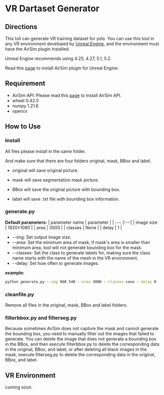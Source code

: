 # VR Dartaset Generator
## Directions
This toll can generate VR training dataset for yolo.
You can use this tool in any VR environment developed by [Unreal Engine](https://www.unrealengine.com/en-US), and the environment must have the AirSim plugin installed.

Unreal Engine recommends using 4.25, 4.27, 5.1, 5.2.

Read this [page](https://microsoft.github.io/AirSim) to install AirSim plugin for Unreal Engine.

## Requirement
* AirSim API: Please read this [page](https://microsoft.github.io/AirSim/apis/) to install AirSim API.
* wheel 0.42.0
* numpy 1.21.6
* opencv
## How to Use
### Install
All files please install in the same folder.

And make sure that there are four folders original, mask, BBox and label.

* original will save original picture.

* mask will save segmentation mask picture.

* BBox will save the original picture with bounding box.

* label will save .txt file with bounding box information.


### generate.py

**Default parameters:**
| parameter name | parameter |
| :--: |:--:|
| image size | 1920*1080 |
| area | 3000 |
| classes | None |
| delay | 1 |

* --img: Set output image size.
* --area: Set the minimum area of mask, if mask's area is smaller than minimum area, tool will not generate bounding box for the mask.
* --classes: Set the class to generate labels for, making sure the class name starts with the name of the mesh in the VR environment.
* --delay: Set how often to generate images.

**example:** 
```cmd
python generate.py --img 960 540 --area 3000 --classes cone --delay 0
```

### cleanfile.py
Remove all files in the original, mask, BBox and label folders.

### filterbbox.py and filterseg.py
Because sometimes AirSim does not capture the mask and cannot generate the bounding box, you need to manually filter out the images that failed to generate. You can delete the image that does not generate a bounding box in the BBox, and then execute filterbbox.py to delete the corresponding data in the original, BBox, and label; or after deleting all black images in the mask, execute filterseg.py to delete the corresponding data in the original, BBox, and label.

## VR Environment
coming soon.